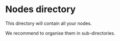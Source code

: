# Nodes directory

This directory will contain all your nodes.

We recommend to organise them in sub-directories.